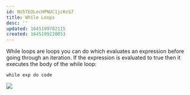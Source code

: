 ```yaml
---
id: NU5TEOLecHPNUC1jcHzS7
title: While Loops
desc: ''
updated: 1645199702115
created: 1645199220053
---
```

While loops are loops you can do which evaluates an expression before going through an iteration. If the expression is evaluated to true then it executes the body of the while loop:

```
while exp do code
```

![](/assets/images/2022-02-18-16-54-12.png)
